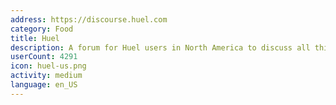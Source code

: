 ```yaml
---
address: https://discourse.huel.com
category: Food
title: Huel
description: A forum for Huel users in North America to discuss all things Huel!
userCount: 4291
icon: huel-us.png
activity: medium
language: en_US
---
```

